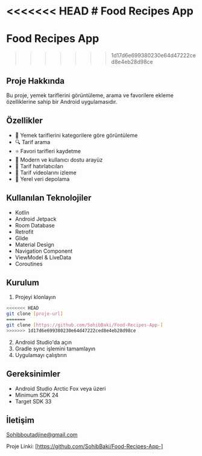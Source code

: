 <<<<<<< HEAD
﻿# Food Recipes App
=======

# Food Recipes App
>>>>>>> 1d17d6e699380230e64d47222ced8e4eb28d98ce

## Proje Hakkında
Bu proje, yemek tariflerini görüntüleme, arama ve favorilere ekleme özelliklerine sahip bir Android uygulamasıdır.

## Özellikler
- 🍳 Yemek tariflerini kategorilere göre görüntüleme
- 🔍 Tarif arama
- ⭐ Favori tarifleri kaydetme
- 📱 Modern ve kullanıcı dostu arayüz
- 🔔 Tarif hatırlatıcıları
- 🎥 Tarif videolarını izleme
- 💾 Yerel veri depolama

## Kullanılan Teknolojiler
- Kotlin
- Android Jetpack
- Room Database
- Retrofit
- Glide
- Material Design
- Navigation Component
- ViewModel & LiveData
- Coroutines

## Kurulum
1. Projeyi klonlayın
```bash
<<<<<<< HEAD
git clone [proje-url]
=======
git clone [https://github.com/SohibBaki/Food-Recipes-App-]
>>>>>>> 1d17d6e699380230e64d47222ced8e4eb28d98ce
```
2. Android Studio'da açın
3. Gradle sync işlemini tamamlayın
4. Uygulamayı çalıştırın

## Gereksinimler
- Android Studio Arctic Fox veya üzeri
- Minimum SDK 24
- Target SDK 33


## İletişim
Sohibboutadjine@gmail.com 

Proje Linki: [https://github.com/SohibBaki/Food-Recipes-App-]
